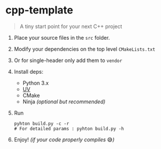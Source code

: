 # cpp-template

> A tiny start point for your next C++ project

1. Place your source files in the `src` folder.

2. Modify your dependencies on the top level `CMakeLists.txt`

3. Or for single-header only add them to `vendor`

4. Install deps:
    - Python 3.x
    - [UV](https://docs.astral.sh/uv/#installation)
    - CMake
    - Ninja *(optional but recommended)*

5. Run
    ```shell
    pyhton build.py -c -r
    # For detailed params : pyhton build.py -h
    ```
6. Enjoy!  *(if your code properly compiles* :sweat_smile:*)*
